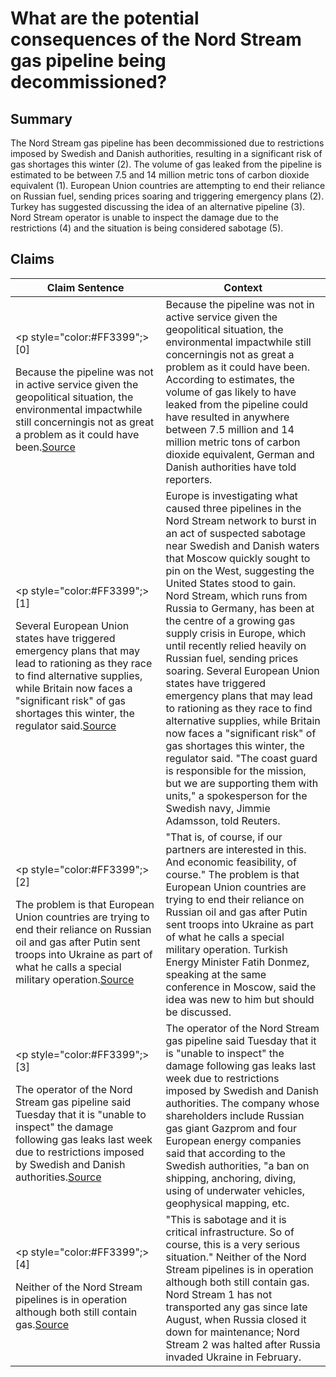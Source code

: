 # What are the potential consequences of the Nord Stream gas pipeline being decommissioned?

## Summary
The Nord Stream gas pipeline has been decommissioned due to restrictions imposed by Swedish and Danish authorities, resulting in a significant risk of gas shortages this winter (2). The volume of gas leaked from the pipeline is estimated to be between 7.5 and 14 million metric tons of carbon dioxide equivalent (1). European Union countries are attempting to end their reliance on Russian fuel, sending prices soaring and triggering emergency plans (2). Turkey has suggested discussing the idea of an alternative pipeline (3). Nord Stream operator is unable to inspect the damage due to the restrictions (4) and the situation is being considered sabotage (5).

## Claims
| Claim Sentence | Context |
|---|---|
|<p style="color:#FF3399";>[0]</p>Because the pipeline was not in active service given the geopolitical situation, the environmental impactwhile still concerningis not as great a problem as it could have been.<a href="https://www.technologyreview.com/2022/10/03/1060558/heres-how-the-nord-stream-gas-pipelines-could-be-fixed/" target="_blank">Source</a>| Because the pipeline was not in active service given the geopolitical situation, the environmental impactwhile still concerningis not as great a problem as it could have been. According to estimates, the volume of gas likely to have leaked from the pipeline could have resulted in anywhere between 7.5 million and 14 million metric tons of carbon dioxide equivalent, German and Danish authorities have told reporters.|
|<p style="color:#FF3399";>[1]</p>Several European Union states have triggered emergency plans that may lead to rationing as they race to find alternative supplies, while Britain now faces a "significant risk" of gas shortages this winter, the regulator said.<a href="https://www.reuters.com/business/energy/russias-gazprom-says-pressure-nord-stream-pipelines-has-stabilised-2022-10-03/" target="_blank">Source</a>| Europe is investigating what caused three pipelines in the Nord Stream network to burst in an act of suspected sabotage near Swedish and Danish waters that Moscow quickly sought to pin on the West, suggesting the United States stood to gain. Nord Stream, which runs from Russia to Germany, has been at the centre of a growing gas supply crisis in Europe, which until recently relied heavily on Russian fuel, sending prices soaring. Several European Union states have triggered emergency plans that may lead to rationing as they race to find alternative supplies, while Britain now faces a "significant risk" of gas shortages this winter, the regulator said. "The coast guard is responsible for the mission, but we are supporting them with units," a spokesperson for the Swedish navy, Jimmie Adamsson, told Reuters.|
|<p style="color:#FF3399";>[2]</p>The problem is that European Union countries are trying to end their reliance on Russian oil and gas after Putin sent troops into Ukraine as part of what he calls a special military operation.<a href="https://www.reuters.com/world/europe/putin-moots-major-gas-hub-turkey-with-nord-stream-supplies-2022-10-12/" target="_blank">Source</a>| "That is, of course, if our partners are interested in this. And economic feasibility, of course." The problem is that European Union countries are trying to end their reliance on Russian oil and gas after Putin sent troops into Ukraine as part of what he calls a special military operation. Turkish Energy Minister Fatih Donmez, speaking at the same conference in Moscow, said the idea was new to him but should be discussed.|
|<p style="color:#FF3399";>[3]</p>The operator of the Nord Stream gas pipeline said Tuesday that it is "unable to inspect" the damage following gas leaks last week due to restrictions imposed by Swedish and Danish authorities.<a href="https://www.cnn.com/europe/live-news/russia-ukraine-war-news-10-04-22/h_e06796753d4021e8a4b1da35046850fa" target="_blank">Source</a>| The operator of the Nord Stream gas pipeline said Tuesday that it is "unable to inspect" the damage following gas leaks last week due to restrictions imposed by Swedish and Danish authorities. The company whose shareholders include Russian gas giant Gazprom and four European energy companies said that according to the Swedish authorities, "a ban on shipping, anchoring, diving, using of underwater vehicles, geophysical mapping, etc.|
|<p style="color:#FF3399";>[4]</p>Neither of the Nord Stream pipelines is in operation although both still contain gas.<a href="https://www.theguardian.com/politics/2022/oct/01/truss-nord-stream-gas-pipeline-russia-damage-sabotage" target="_blank">Source</a>| "This is sabotage and it is critical infrastructure. So of course, this is a very serious situation." Neither of the Nord Stream pipelines is in operation although both still contain gas. Nord Stream 1 has not transported any gas since late August, when Russia closed it down for maintenance; Nord Stream 2 was halted after Russia invaded Ukraine in February.|

